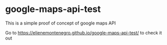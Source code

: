 # google-maps-api-test

This is a simple proof of concept of google maps API 

Go to https://elienemontenegro.github.io/google-maps-api-test/ to check it out
